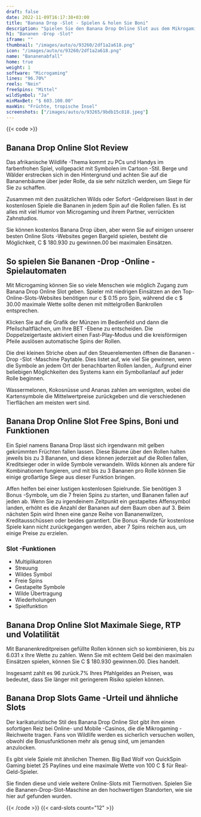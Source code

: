 ```yaml
---
draft: false
date: 2022-11-09T16:17:38+03:00
title: "Banana Drop -Slot - Spielen & holen Sie Boni"
description: "Spielen Sie den Banana Drop Online Slot aus dem Mikrogaming. Wir haben alle Details zu Gameplay, Boni und wo können Sie die besten Casino -Boni finden."
h1: "Bananen -Drop -Slot"
iframe: ""
thumbnail: "/images/auto/o/93260/2df1a2a618.png"
icon: "/images/auto/o/93260/2df1a2a618.png"
name: "Bananenabfall"
home: true
weight: 1
software: "Microgaming"
lines: "96.70%"
reels: "Nein"
freeSpins: "Mittel"
wildSymbol: "Ja"
minMaxBet: "$ 603.100.00"
maxWin: "Früchte, tropische Insel"
screenshots: ["/images/auto/o/93265/9bdb15c818.jpeg"]
---
```


{{< code >}}<h2>Banana Drop Online Slot Review</h2><p>Das afrikanische Wildlife -Thema kommt zu PCs und Handys im farbenfrohen Spiel, vollgepackt mit Symbolen im Cartoon -Stil. Berge und Wälder erstrecken sich in den Hintergrund und achten Sie auf die Bananenbäume über jeder Rolle, da sie sehr nützlich werden, um Siege für Sie zu schaffen.</p><p>Zusammen mit den zusätzlichen Wilds oder Sofort -Geldpreisen lässt in der kostenlosen Spiele die Bananen in jedem Spin auf die Rollen fallen. Es ist alles mit viel Humor von Microgaming und ihrem Partner, verrückten Zahnstudios.</p><p>Sie können kostenlos Banana Drop üben, aber wenn Sie auf einigen unserer besten Online Slots -Websites gegen Bargeld spielen, besteht die Möglichkeit, C $ 180.930 zu gewinnen.00 bei maximalen Einsätzen.</p><h2>So spielen Sie Bananen -Drop -Online -Spielautomaten</h2><p>Mit Microgaming können Sie so viele Menschen wie möglich Zugang zum Banana Drop Online Slot geben. Spieler mit niedrigen Einsätzen an den Top-Online-Slots-Websites benötigen nur c $ 0.15 pro Spin, während die c $ 30.00 maximale Wette sollte denen mit mittelgroßen Bankrollen entsprechen.</p><p>Klicken Sie auf die Grafik der Münzen im Bedienfeld und dann die Pfeilschaltflächen, um Ihre BET -Ebene zu entscheiden. Die Doppelzeigertaste aktiviert einen Fast-Play-Modus und die kreisförmigen Pfeile auslösen automatische Spins der Rollen.</p><p>Die drei kleinen Striche oben auf den Steuerelementen öffnen die Bananen -Drop -Slot -Maschine Paytable. Dies listet auf, wie viel Sie gewinnen, wenn die Symbole an jedem Ort der benachbarten Rollen landen,. Aufgrund einer beliebigen Möglichkeiten des Systems kann ein Symbollanlauf auf jeder Rolle beginnen.</p><p>Wassermelonen, Kokosnüsse und Ananas zahlen am wenigsten, wobei die Kartensymbole die Mittelwertpreise zurückgeben und die verschiedenen Tierflächen am meisten wert sind.</p><h2>Banana Drop Online Slot Free Spins, Boni und Funktionen</h2><p>Ein Spiel namens Banana Drop lässt sich irgendwann mit gelben gekrümmten Früchten fallen lassen. Diese Bäume über den Rollen halten jeweils bis zu 3 Bananen, und diese können jederzeit auf die Rollen fallen, Kreditsieger oder in wilde Symbole verwandeln. Wilds können als andere für Kombinationen fungieren, und mit bis zu 3 Bananen pro Rolle können Sie einige großartige Siege aus dieser Funktion bringen.</p><p>Affen helfen bei einer lustigen kostenlosen Spielrunde. Sie benötigen 3 Bonus -Symbole, um die 7 freien Spins zu starten, und Bananen fallen auf jeden ab. Wenn Sie zu irgendeinem Zeitpunkt ein gestapeltes Affensymbol landen, erhöht es die Anzahl der Bananen auf dem Baum oben auf 3. Beim nächsten Spin wird Ihnen eine ganze Reihe von Bananenwilzen, Kreditausschüssen oder beides garantiert. Die Bonus -Runde für kostenlose Spiele kann nicht zurückgegangen werden, aber 7 Spins reichen aus, um einige Preise zu erzielen.</p><h3>
Slot -Funktionen</h3><ul>
<li></span>
Multiplikatoren</li>
<li></span>
Streuung</li>
<li></span>
Wildes Symbol</li>
<li></span>
Freie Spins</li>
<li></span>
Gestapelte Symbole</li>
<li></span>
Wilde Übertragung</li>
<li></span>
Wiederholungen</li>
<li></span>
Spielfunktion</li></ul><h2>Banana Drop Online Slot Maximale Siege, RTP und Volatilität</h2><p>Mit Bananenkreditpreisen gefüllte Rollen können sich so kombinieren, bis zu 6.031 x Ihre Wette zu zahlen. Wenn Sie mit echtem Geld bei den maximalen Einsätzen spielen, können Sie C $ 180.930 gewinnen.00. Dies handelt.</p><p>Insgesamt zahlt es 96 zurück.7% Ihres Pfahlgeldes an Preisen, was bedeutet, dass Sie länger mit geringerem Risiko spielen können.</p><h2> Banana Drop Slots Game -Urteil und ähnliche Slots</h2><p>Der karikaturistische Stil des Banana Drop Online Slot gibt ihm einen sofortigen Reiz bei Online- und Mobile -Casinos, die die Mikrogaming -Reichweite tragen. Fans von Wildlife werden es sicherlich versuchen wollen, obwohl die Bonusfunktionen mehr als genug sind, um jemanden anzulocken.</p><p>Es gibt viele Spiele mit ähnlichen Themen. Big Bad Wolf von QuickSpin Gaming bietet 25 Paylines und eine maximale Wette von 100 C $ für Real-Geld-Spieler.</p><p>Sie finden diese und viele weitere Online-Slots mit Tiermotiven. Spielen Sie die Bananen-Drop-Slot-Maschine an den hochwertigen Standorten, wie sie hier auf gefunden wurden.</p>{{< /code >}}
 {{< card-slots count="12" >}}